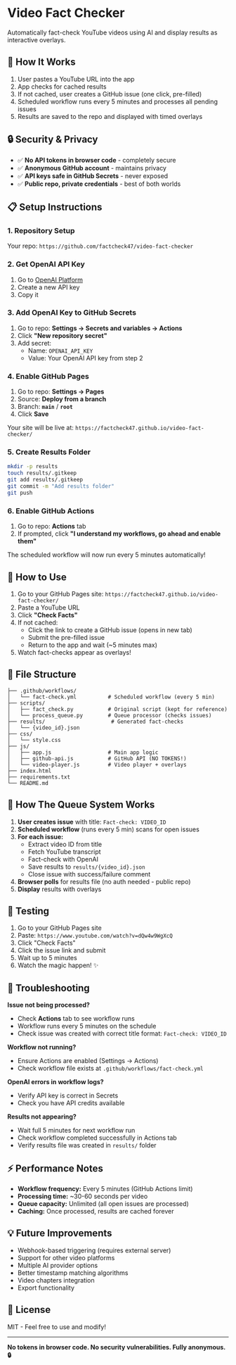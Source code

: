 # Video Fact Checker

Automatically fact-check YouTube videos using AI and display results as interactive overlays.

## 🚀 How It Works

1. User pastes a YouTube URL into the app
2. App checks for cached results
3. If not cached, user creates a GitHub issue (one click, pre-filled)
4. Scheduled workflow runs every 5 minutes and processes all pending issues
5. Results are saved to the repo and displayed with timed overlays

## 🔒 Security & Privacy

- ✅ **No API tokens in browser code** - completely secure
- ✅ **Anonymous GitHub account** - maintains privacy
- ✅ **API keys safe in GitHub Secrets** - never exposed
- ✅ **Public repo, private credentials** - best of both worlds

## 📋 Setup Instructions

### 1. Repository Setup

Your repo: `https://github.com/factcheck47/video-fact-checker`

### 2. Get OpenAI API Key

1. Go to [OpenAI Platform](https://platform.openai.com/api-keys)
2. Create a new API key
3. Copy it

### 3. Add OpenAI Key to GitHub Secrets

1. Go to repo: **Settings → Secrets and variables → Actions**
2. Click **"New repository secret"**
3. Add secret:
   - Name: `OPENAI_API_KEY`
   - Value: Your OpenAI API key from step 2

### 4. Enable GitHub Pages

1. Go to repo: **Settings → Pages**
2. Source: **Deploy from a branch**
3. Branch: **`main`** / **`root`**
4. Click **Save**

Your site will be live at: `https://factcheck47.github.io/video-fact-checker/`

### 5. Create Results Folder

```bash
mkdir -p results
touch results/.gitkeep
git add results/.gitkeep
git commit -m "Add results folder"
git push
```

### 6. Enable GitHub Actions

1. Go to repo: **Actions** tab
2. If prompted, click **"I understand my workflows, go ahead and enable them"**

The scheduled workflow will now run every 5 minutes automatically!

## 🎯 How to Use

1. Go to your GitHub Pages site: `https://factcheck47.github.io/video-fact-checker/`
2. Paste a YouTube URL
3. Click **"Check Facts"**
4. If not cached:
   - Click the link to create a GitHub issue (opens in new tab)
   - Submit the pre-filled issue
   - Return to the app and wait (~5 minutes max)
5. Watch fact-checks appear as overlays!

## 📁 File Structure

```
├── .github/workflows/
│   └── fact-check.yml          # Scheduled workflow (every 5 min)
├── scripts/
│   ├── fact_check.py           # Original script (kept for reference)
│   └── process_queue.py        # Queue processor (checks issues)
├── results/                     # Generated fact-checks
│   └── {video_id}.json
├── css/
│   └── style.css
├── js/
│   ├── app.js                  # Main app logic
│   ├── github-api.js           # GitHub API (NO TOKENS!)
│   └── video-player.js         # Video player + overlays
├── index.html
├── requirements.txt
└── README.md
```

## 🔧 How The Queue System Works

1. **User creates issue** with title: `Fact-check: VIDEO_ID`
2. **Scheduled workflow** (runs every 5 min) scans for open issues
3. **For each issue:**
   - Extract video ID from title
   - Fetch YouTube transcript
   - Fact-check with OpenAI
   - Save results to `results/{video_id}.json`
   - Close issue with success/failure comment
4. **Browser polls** for results file (no auth needed - public repo)
5. **Display** results with overlays

## 🧪 Testing

1. Go to your GitHub Pages site
2. Paste: `https://www.youtube.com/watch?v=dQw4w9WgXcQ`
3. Click "Check Facts"
4. Click the issue link and submit
5. Wait up to 5 minutes
6. Watch the magic happen! ✨

## 🔧 Troubleshooting

**Issue not being processed?**
- Check **Actions** tab to see workflow runs
- Workflow runs every 5 minutes on the schedule
- Check issue was created with correct title format: `Fact-check: VIDEO_ID`

**Workflow not running?**
- Ensure Actions are enabled (Settings → Actions)
- Check workflow file exists at `.github/workflows/fact-check.yml`

**OpenAI errors in workflow logs?**
- Verify API key is correct in Secrets
- Check you have API credits available

**Results not appearing?**
- Wait full 5 minutes for next workflow run
- Check workflow completed successfully in Actions tab
- Verify results file was created in `results/` folder

## ⚡ Performance Notes

- **Workflow frequency:** Every 5 minutes (GitHub Actions limit)
- **Processing time:** ~30-60 seconds per video
- **Queue capacity:** Unlimited (all open issues are processed)
- **Caching:** Once processed, results are cached forever

## 💡 Future Improvements

- Webhook-based triggering (requires external server)
- Support for other video platforms
- Multiple AI provider options
- Better timestamp matching algorithms
- Video chapters integration
- Export functionality

## 📝 License

MIT - Feel free to use and modify!

---

**No tokens in browser code. No security vulnerabilities. Fully anonymous. 🔒**
